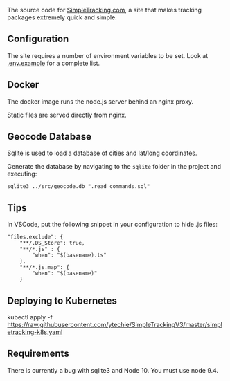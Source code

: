 The source code for [SimpleTracking.com](http://simpletracking.com), a site that makes tracking packages extremely quick and simple.

## Configuration

The site requires a number of environment variables to be set. Look at [.env.example](.env.example) for a complete list.

## Docker

The docker image runs the node.js server behind an nginx proxy.

Static files are served directly from nginx.

## Geocode Database

Sqlite is used to load a database of cities and lat/long coordinates.

Generate the database by navigating to the `sqlite` folder in the project and executing:

    sqlite3 ../src/geocode.db ".read commands.sql"

## Tips

In VSCode, put the following snippet in your configuration to hide .js files:

    "files.exclude": {
        "**/.DS_Store": true,
        "**/*.js" : {
            "when": "$(basename).ts"
        },
        "**/*.js.map": {
            "when": "$(basename)"
        }

## Deploying to Kubernetes

kubectl apply -f https://raw.githubusercontent.com/ytechie/SimpleTrackingV3/master/simpletracking-k8s.yaml

## Requirements

There is currently a bug with sqlite3 and Node 10. You must use node 9.4.